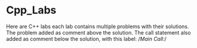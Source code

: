 # Cpp_Labs
Here are C++ labs each lab contains multiple problems with their solutions.
The problem added as comment above  the solution.
The call statement also added as comment below the solution, with this label: /*Main Call:*/
